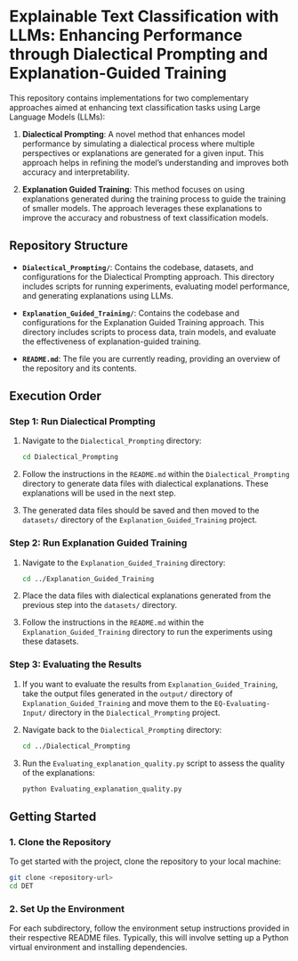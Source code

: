 
# Explainable Text Classification with LLMs: Enhancing Performance through Dialectical Prompting and Explanation-Guided Training

This repository contains implementations for two complementary approaches aimed at enhancing text classification tasks using Large Language Models (LLMs):

1. **Dialectical Prompting**: A novel method that enhances model performance by simulating a dialectical process where multiple perspectives or explanations are generated for a given input. This approach helps in refining the model’s understanding and improves both accuracy and interpretability.

2. **Explanation Guided Training**: This method focuses on using explanations generated during the training process to guide the training of smaller models. The approach leverages these explanations to improve the accuracy and robustness of text classification models.

## Repository Structure

- **`Dialectical_Prompting/`**: Contains the codebase, datasets, and configurations for the Dialectical Prompting approach. This directory includes scripts for running experiments, evaluating model performance, and generating explanations using LLMs.
  
- **`Explanation_Guided_Training/`**: Contains the codebase and configurations for the Explanation Guided Training approach. This directory includes scripts to process data, train models, and evaluate the effectiveness of explanation-guided training.

- **`README.md`**: The file you are currently reading, providing an overview of the repository and its contents.

## Execution Order

### Step 1: Run Dialectical Prompting

1. Navigate to the `Dialectical_Prompting` directory:
   ```bash
   cd Dialectical_Prompting
   ```

2. Follow the instructions in the `README.md` within the `Dialectical_Prompting` directory to generate data files with dialectical explanations. These explanations will be used in the next step.

3. The generated data files should be saved and then moved to the `datasets/` directory of the `Explanation_Guided_Training` project.

### Step 2: Run Explanation Guided Training

1. Navigate to the `Explanation_Guided_Training` directory:
   ```bash
   cd ../Explanation_Guided_Training
   ```

2. Place the data files with dialectical explanations generated from the previous step into the `datasets/` directory.

3. Follow the instructions in the `README.md` within the `Explanation_Guided_Training` directory to run the experiments using these datasets.

### Step 3: Evaluating the Results

1. If you want to evaluate the results from `Explanation_Guided_Training`, take the output files generated in the `output/` directory of `Explanation_Guided_Training` and move them to the `EQ-Evaluating-Input/` directory in the `Dialectical_Prompting` project.

2. Navigate back to the `Dialectical_Prompting` directory:
   ```bash
   cd ../Dialectical_Prompting
   ```

3. Run the `Evaluating_explanation_quality.py` script to assess the quality of the explanations:
   ```bash
   python Evaluating_explanation_quality.py
   ```

## Getting Started

### 1. Clone the Repository

To get started with the project, clone the repository to your local machine:

```bash
git clone <repository-url>
cd DET
```

### 2. Set Up the Environment

For each subdirectory, follow the environment setup instructions provided in their respective README files. Typically, this will involve setting up a Python virtual environment and installing dependencies.

